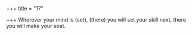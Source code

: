 +++
title = "17"

+++
Wherever your mind is (set), (there) you will set your skill next, there you will make your seat.  